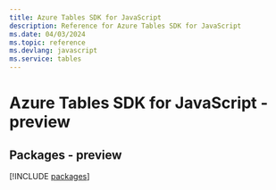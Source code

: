 ```yaml
---
title: Azure Tables SDK for JavaScript
description: Reference for Azure Tables SDK for JavaScript
ms.date: 04/03/2024
ms.topic: reference
ms.devlang: javascript
ms.service: tables
---
```

# Azure Tables SDK for JavaScript - preview
## Packages - preview
[!INCLUDE [packages](tables-index.md)]